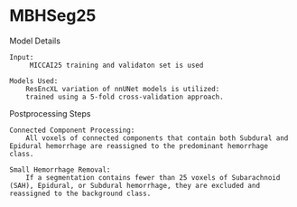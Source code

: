 # MBHSeg25

Model Details

    Input:
         MICCAI25 training and validaton set is used

    Models Used:
        ResEncXL variation of nnUNet models is utilized:
        trained using a 5-fold cross-validation approach.

Postprocessing Steps

    Connected Component Processing:
        All voxels of connected components that contain both Subdural and Epidural hemorrhage are reassigned to the predominant hemorrhage class.

    Small Hemorrhage Removal:
        If a segmentation contains fewer than 25 voxels of Subarachnoid (SAH), Epidural, or Subdural hemorrhage, they are excluded and reassigned to the background class.
